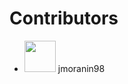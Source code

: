 # Contributors
- <img src="https://avatars1.githubusercontent.com/u/33536607?v=4" height='50' width='50' /> jmoranin98
